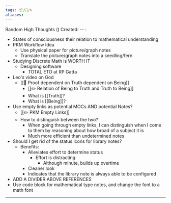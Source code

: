 ```yaml
---
tags: 📦/💭/🌀
aliases:
---
```

 Random High Thoughts ()
Created: -- :

- States of consciousness their relation to mathematical understanding
- PKM Workflow Idea
	- Use physical paper for picture/graph notes
	- Translate the picture/graph notes into a seedling/fern
- Studying Discrete Math is WORTH IT
	- Designing software
		- TOTAL ETO at RP Gatta
- Leo's video on God
	- [[🌱 Proof dependent on Truth dependent on Being]]
		- [[✏️ Relation of Being to Truth and Truth to Being]]
		- What is [[Truth]]?
		- What is [[Being]]?
- Use empty links as potential MOCs AND potential Notes?
	- [[✏️ PKM Empty Links]]
	- How to distinguish between the two?
		- When going through empty links, I can distinguish when I come to them by reasoning about how broad of a subject it is
		- Much more efficient than undetermined notes
- Should I get rid of the status icons for library notes?
	- Benefits:
		- Alleviates effort to determine status
			- Effort is distracting
				- Although minute, builds up overtime
		- Cleaner look
		- Indicates that the library note is always able to be configured
- ADD A DIVIDER ABOVE REFERENCES
- Use code block for mathematical type notes, and change the font to a math font
---
